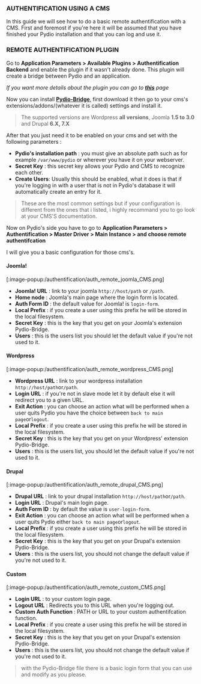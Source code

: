 ### AUTHENTIFICATION USING A CMS
In this guide we will see how to do a basic remote authentification with a CMS.
First and foremost if you're here it will be assumed that you have finished your Pydio installation and that you can log and use it.

### REMOTE AUTHENTIFICATION PLUGIN

Go to **Application Parameters > Available Plugins > Authentification Backend** and enable the plugin if it wasn't already done.
This plugin will create a bridge between Pydio and an application.

*If you want more details about the plugin you can go to **[this](https://pydio.com/fr/docs/references/plugins/auth/remote)** page*

Now you can install **[Pydio-Bridge](https://pydio.com/en/get-pydio/downloads/cms-bridges)**, first download it then go to your cms's extensions/addons/(whatever it is called) settings and install it.

> The supported versions are Wordpress **all versions**, Joomla **1.5 to 3.0** and Drupal **6.X, 7.X**

After that you just need it to be enabled on your cms and set with the following parameters :
+ **Pydio's installation path** : you must give an absolute path such as for example `/var/www/pydio` or wherever you have it on your webserver.
+ **Secret Key** : this secret key allows your Pydio and CMS to recognize each other.
+ **Create Users**: Usually this should be enabled, what it does is that if you're logging in with a user that is not in Pydio's database it will automatically create an entry for it.


> These are the most common settings but if your configuration is different from the ones that i listed, i highly recommand you to go look at your CMS'S documentation.

Now on Pydio's side you have to go to **Application Parameters > Authentification > Master Driver > Main Instance > and choose remote authentifcation**

I will give you a basic configuration for those cms's.

#### Joomla!
[:image-popup:/authentification/auth_remote_joomla_CMS.png]

+ **Joomla! URL** : link to your joomla `http://host/path` or `/path`.
+ **Home node** : Joomla's main page where the login form is located.
+ **Auth Form ID** : the default value for Joomla! is `login-form`.
+ **Local Prefix** : if you create a user using this prefix he will be stored in the local filesystem.
+ **Secret Key** : this is the key that you get on your Joomla's extension Pydio-Bridge. 
+ **Users** : this is the users list you should let the default value if you're not used to it.


#### Wordpress
[:image-popup:/authentification/auth_remote_wordpress_CMS.png]

+ **Wordpress URL** : link to your wordpress installation `http://host/path`or`/path`.
+ **Login URL** : if you're not in slave mode let it by default else it will redirect you to a given URL.
+ **Exit Action** : you can choose an action what will be performed when a user quits Pydio
you have the choice between `back to main page`or`logout`.
+ **Local Prefix** : if you create a user using this prefix he will be stored in the local filesystem.
+ **Secret Key** : this is the key that you get on your Wordpress' extension Pydio-Bridge.
+ **Users** : this is the users list, you should let the default value if you're not used to it. 

#### Drupal
[:image-popup:/authentification/auth_remote_drupal_CMS.png]

+ **Drupal URL** : link to your drupal installation `http://host/path`or`/path`.
+ **Login URL** : Drupal's main login page.
+ **Auth Form ID** : by default the value is `user-login-form`.
+ **Exit Action** : you can choose an action what will be performed when a user quits Pydio either `back to main page`or`logout`.
+ **Local Prefix** : if you create a user using this prefix he will be stored in the local filesystem.
+ **Secret Key** : this is the key that you get on your Drupal's extension Pydio-Bridge.
+ **Users** : this is the users list, you should not change the default value if you're not used to it. 

#### Custom
[:image-popup:/authentification/auth_remote_custom_CMS.png]

+ **Login URL** : to your custom login page.
+ **Logout URL** : Redirects you to this URL when you're logging out.
+ **Custom Auth Function** : PATH or URL to your custom authentifcation function.
+ **Local Prefix** : if you create a user using this prefix he will be stored in the local filesystem.
+ **Secret Key** : this is the key that you get on your Drupal's extension Pydio-Bridge.
+ **Users** : this is the users list, you should not change the default value if you're not used to it. 
> with the Pydio-Bridge file there is a basic login form that you can use and modify as you please.


